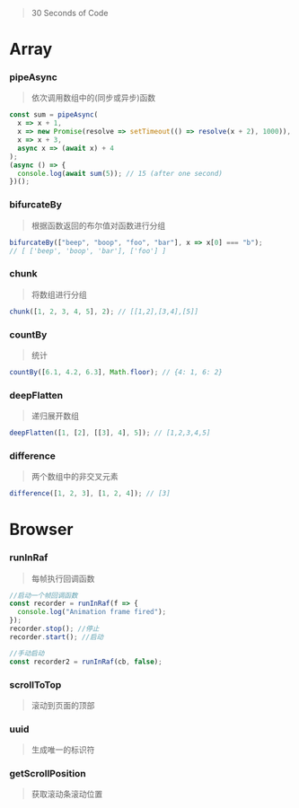 > 30 Seconds of Code

# Array

### pipeAsync

> 依次调用数组中的(同步或异步)函数

```js
const sum = pipeAsync(
  x => x + 1,
  x => new Promise(resolve => setTimeout(() => resolve(x + 2), 1000)),
  x => x + 3,
  async x => (await x) + 4
);
(async () => {
  console.log(await sum(5)); // 15 (after one second)
})();
```

### bifurcateBy

> 根据函数返回的布尔值对函数进行分组

```js
bifurcateBy(["beep", "boop", "foo", "bar"], x => x[0] === "b");
// [ ['beep', 'boop', 'bar'], ['foo'] ]
```

### chunk

> 将数组进行分组

```js
chunk([1, 2, 3, 4, 5], 2); // [[1,2],[3,4],[5]]
```

### countBy

> 统计

```js
countBy([6.1, 4.2, 6.3], Math.floor); // {4: 1, 6: 2}
```

### deepFlatten

> 递归展开数组

```js
deepFlatten([1, [2], [[3], 4], 5]); // [1,2,3,4,5]
```

### difference

> 两个数组中的非交叉元素

```js
difference([1, 2, 3], [1, 2, 4]); // [3]
```

# Browser

### runInRaf

> 每帧执行回调函数

```js
//启动一个帧回调函数
const recorder = runInRaf(f => {
  console.log("Animation frame fired");
});
recorder.stop(); //停止
recorder.start(); //启动

//手动启动
const recorder2 = runInRaf(cb, false);
```

### scrollToTop

> 滚动到页面的顶部

### uuid

> 生成唯一的标识符

### getScrollPosition

> 获取滚动条滚动位置
